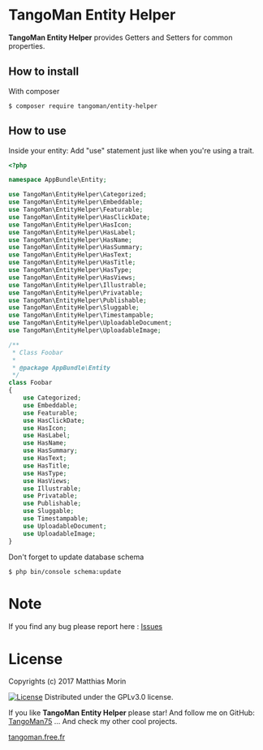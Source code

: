TangoMan Entity Helper
==========================

**TangoMan Entity Helper** provides Getters and Setters for common properties.


How to install
--------------

With composer 

```console
$ composer require tangoman/entity-helper
```


How to use
----------

Inside your entity:
Add "use" statement just like when you're using a trait.

```php
<?php

namespace AppBundle\Entity;

use TangoMan\EntityHelper\Categorized;
use TangoMan\EntityHelper\Embeddable;
use TangoMan\EntityHelper\Featurable;
use TangoMan\EntityHelper\HasClickDate;
use TangoMan\EntityHelper\HasIcon;
use TangoMan\EntityHelper\HasLabel;
use TangoMan\EntityHelper\HasName;
use TangoMan\EntityHelper\HasSummary;
use TangoMan\EntityHelper\HasText;
use TangoMan\EntityHelper\HasTitle;
use TangoMan\EntityHelper\HasType;
use TangoMan\EntityHelper\HasViews;
use TangoMan\EntityHelper\Illustrable;
use TangoMan\EntityHelper\Privatable;
use TangoMan\EntityHelper\Publishable;
use TangoMan\EntityHelper\Sluggable;
use TangoMan\EntityHelper\Timestampable;
use TangoMan\EntityHelper\UploadableDocument;
use TangoMan\EntityHelper\UploadableImage;

/**
 * Class Foobar
 *
 * @package AppBundle\Entity
 */
class Foobar
{
    use Categorized;
    use Embeddable;
    use Featurable;
    use HasClickDate;
    use HasIcon;
    use HasLabel;
    use HasName;
    use HasSummary;
    use HasText;
    use HasTitle;
    use HasType;
    use HasViews;
    use Illustrable;
    use Privatable;
    use Publishable;
    use Sluggable;
    use Timestampable;
    use UploadableDocument;
    use UploadableImage;
}
```

Don't forget to update database schema

```console
$ php bin/console schema:update
```


Note
====

If you find any bug please report here : [Issues](https://github.com/TangoMan75/EntityHelper/issues/new)

License
=======

Copyrights (c) 2017 Matthias Morin

[![License][license-GPL]][license-url]
Distributed under the GPLv3.0 license.

If you like **TangoMan Entity Helper** please star!
And follow me on GitHub: [TangoMan75](https://github.com/TangoMan75)
... And check my other cool projects.

[tangoman.free.fr](http://tangoman.free.fr)

[license-GPL]: https://img.shields.io/badge/Licence-GPLv3.0-green.svg
[license-MIT]: https://img.shields.io/badge/Licence-MIT-green.svg
[license-url]: LICENSE
